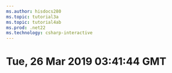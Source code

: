 ```yaml
---
ms.author: hisdocs280
ms.topic: tutorial3a
ms.topic: tutorial4ab
ms.prod: .net22
ms.technology: csharp-interactive
---
```

# Tue, 26 Mar 2019 03:41:44 GMT

